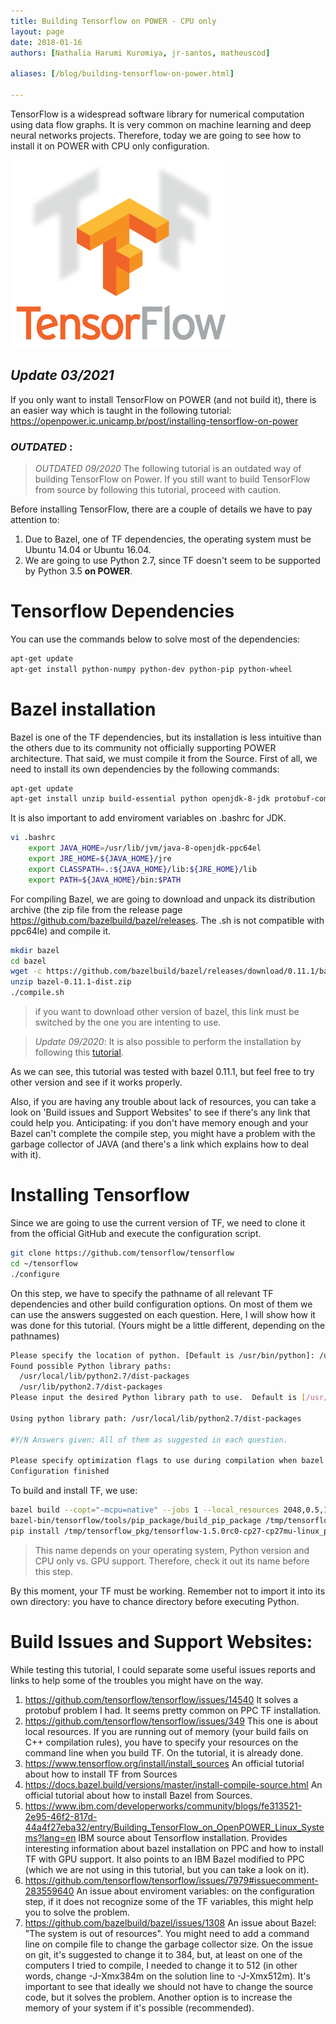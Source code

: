 ```yaml
---
title: Building Tensorflow on POWER - CPU only
layout: page
date: 2018-01-16
authors: [Nathalia Harumi Kuromiya, jr-santos, matheuscod]

aliases: [/blog/building-tensorflow-on-power.html]

---
```


TensorFlow is a widespread software library for numerical computation using data flow graphs. It is very common on machine learning and deep neural networks projects. Therefore, today we are going to see how to install it on POWER with CPU only configuration.  

![tf logo](tf-logo.png)

## *Update 03/2021*
If you only want to install TensorFlow on POWER (and not build it), there is an easier way which is taught in the following tutorial: https://openpower.ic.unicamp.br/post/installing-tensorflow-on-power

### *OUTDATED* :
> *OUTDATED 09/2020* The following tutorial is an outdated way of building TensorFlow on Power. If you still want to build TensorFlow from source by following this tutorial, proceed with caution. 

Before installing TensorFlow, there are a couple of details we have to pay attention to:
1. Due to Bazel, one of TF dependencies, the operating system must be Ubuntu 14.04 or Ubuntu 16.04.
2. We are going to use Python 2.7, since TF doesn't seem to be supported by Python 3.5 **on POWER**.

# Tensorflow Dependencies
You can use the commands below to solve most of the dependencies:

```bash
apt-get update
apt-get install python-numpy python-dev python-pip python-wheel
```

# Bazel installation
Bazel is one of the TF dependencies, but its installation is less intuitive than the others due to its community not officially supporting POWER architecture. That said, we must compile it from the Source. First of all, we need to install its own dependencies by the following commands:

```bash
apt-get update
apt-get install unzip build-essential python openjdk-8-jdk protobuf-compiler zip g++ zlib1g-dev
```

It is also important to add enviroment variables on .bashrc for JDK.

```bash
vi .bashrc
	export JAVA_HOME=/usr/lib/jvm/java-8-openjdk-ppc64el
	export JRE_HOME=${JAVA_HOME}/jre
	export CLASSPATH=.:${JAVA_HOME}/lib:${JRE_HOME}/lib
	export PATH=${JAVA_HOME}/bin:$PATH
```

For compiling Bazel, we are going to download and unpack its distribution archive (the zip file from the release page https://github.com/bazelbuild/bazel/releases. The .sh is not compatible with ppc64le) and compile it.

```bash
mkdir bazel
cd bazel
wget -c https://github.com/bazelbuild/bazel/releases/download/0.11.1/bazel-0.11.1-dist.zip
unzip bazel-0.11.1-dist.zip
./compile.sh
```

> if you want to download other version of bazel, this link must be switched by the one you are intenting to use.

> *Update 09/2020*: It is also possible to perform the installation by following this [tutorial](/blog/installing-bazel-from-repository.html).

As we can see, this tutorial was tested with bazel 0.11.1, but feel free to try other version and see if it works properly.

Also, if you are having any trouble about lack of resources, you can take a look on 'Build issues and Support Websites' to see if there's any link that could help you. Anticipating: if you don't have memory enough and your Bazel can't complete the compile step, you might have a problem with the garbage collector of JAVA (and there's a link which explains how to deal with it).

# Installing Tensorflow

Since we are going to use the current version of TF, we need to clone it from the official GitHub and execute the configuration script.

```bash
git clone https://github.com/tensorflow/tensorflow
cd ~/tensorflow
./configure
```

On this step, we have to specify the pathname of all relevant TF dependencies and other build configuration options. On most of them we can use the answers suggested on each question. Here, I will show how it was done for this tutorial. (Yours might be a little different, depending on the pathnames)

```bash
Please specify the location of python. [Default is /usr/bin/python]: /usr/bin/python2.7
Found possible Python library paths:
  /usr/local/lib/python2.7/dist-packages
  /usr/lib/python2.7/dist-packages
Please input the desired Python library path to use.  Default is [/usr/lib/python2.7/dist-packages]: /usr/lib/python2.7/dist-packages

Using python library path: /usr/local/lib/python2.7/dist-packages

#Y/N Answers given: All of them as suggested in each question.

Please specify optimization flags to use during compilation when bazel option "--config=opt" is specified [Default is -march=native]: -mcpu=native
Configuration finished
```

To build and install TF, we use:

```bash
bazel build --copt="-mcpu=native" --jobs 1 --local_resources 2048,0.5,1.0 //tensorflow/tools/pip_package:build_pip_package
bazel-bin/tensorflow/tools/pip_package/build_pip_package /tmp/tensorflow_pkg #creates the pip package
pip install /tmp/tensorflow_pkg/tensorflow-1.5.0rc0-cp27-cp27mu-linux_ppc64le.whl #installs the pip package.
```

> This name depends on your operating system, Python version and CPU only vs. GPU support. Therefore, check it out its name before this step.

By this moment, your TF must be working. Remember not to import it into its own directory: you have to chance directory before executing Python.

# Build Issues and Support Websites:

While testing this tutorial, I could separate some useful issues reports and links to help some of the troubles you might have on the way.

1. https://github.com/tensorflow/tensorflow/issues/14540 It solves a protobuf problem I had. It seems pretty common on PPC TF installation.
2. https://github.com/tensorflow/tensorflow/issues/349 This one is about local resources. If you are running out of memory (your build fails on C++ compilation rules), you have to specify your resources on the command line when you build TF. On the tutorial, it is already done.
3. https://www.tensorflow.org/install/install_sources An official tutorial about how to install TF from Sources
4. https://docs.bazel.build/versions/master/install-compile-source.html An official tutorial about how to install Bazel from Sources.
5. https://www.ibm.com/developerworks/community/blogs/fe313521-2e95-46f2-817d-44a4f27eba32/entry/Building_TensorFlow_on_OpenPOWER_Linux_Systems?lang=en IBM source about Tensorflow installation. Provides interesting information about bazel installation on PPC and how to install TF with GPU support. It also points to an IBM Bazel modified to PPC (which we are not using in this tutorial, but you can take a look on it).
6. https://github.com/tensorflow/tensorflow/issues/7979#issuecomment-283559640 An issue about enviroment variables: on the configuration step, if it does not recognize some of the TF variables, this might help you to solve the problem.
7. https://github.com/bazelbuild/bazel/issues/1308 An issue about Bazel: "The system is out of resources". You might need to add a command line on compile file to change the garbage collector size. On the issue on git, it's suggested to change it to 384, but, at least on one of the computers I tried to compile, I needed to change it to 512 (in other words, change -J-Xmx384m on the solution line to -J-Xmx512m). It's important to see that ideally we should not have to change the source code, but it solves the problem. Another option is to increase the memory of your system if it's possible (recommended).
